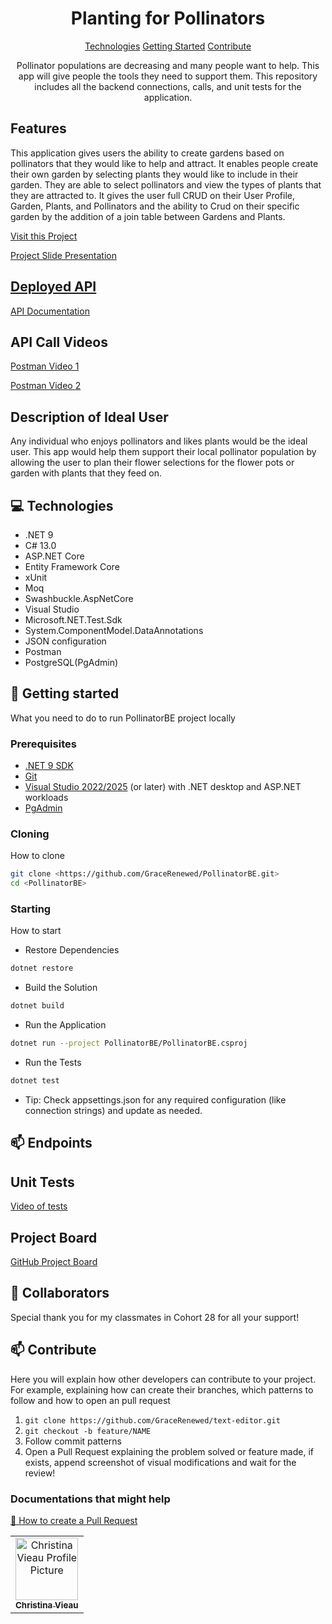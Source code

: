 

<h1 align="center" style="font-weight: bold;">Planting for Pollinators</h1>

<p align="center">
<a href="#tech">Technologies</a>
<a href="#started">Getting Started</a>
<a href="#contribute">Contribute</a> 
</p>


<p align="center">Pollinator populations are decreasing and many people want to help. This app will give people the tools they need to support them. This repository includes all the backend connections, calls, and unit tests for the application.</p>

<h2 id="feature"> Features</h2>  

This application gives users the ability to create gardens based on pollinators that they would like to help and attract. It enables people create their own garden by selecting plants they would like to include in their garden. They are able to select pollinators and view the types of plants that they are attracted to. It gives the user full CRUD on their User Profile, Garden, Plants, and Pollinators and the ability to Crud on their specific garden by the addition of a join table between Gardens and Plants.

<p align="center">
 
<a href="https://github.com/GraceRenewed/PollinatorBE/"> Visit this Project</a>
 
<a href="https://docs.google.com/presentation/d/16FfCE0A8rwL9ZbVFrgeazzTcfgQc6p0My5CoAg6qO0A/edit?usp=sharing"> Project Slide Presentation
</p>

<h2 id="depolyment"> Deployed API </h2>

[API Documentation](https://documenter.getpostman.com/view/36650801/2sB2x3msj5)

<h2 id="apiCalls"> API Call Videos </h2>
 
[Postman Video 1](https://www.loom.com/share/c95f3072f3594491beebc460d4db9477?sid=e704af40-61e8-4a0b-9539-51ac5267649d)

[Postman Video 2](https://www.loom.com/share/8890f5913d3641e19bbc55cd2425ebba?sid=12ae9162-ff7f-437e-8d91-7e7ba144b518)

<h2 id="user"> Description of Ideal User </h2>

Any individual who enjoys pollinators and likes plants would be the ideal user. This app would help them support their local pollinator population by allowing the user to plan their flower selections for the flower pots or garden with plants that they feed on. 

<h2 id="technologies">💻 Technologies</h2>

- .NET 9 
- C# 13.0 
- ASP.NET Core 
- Entity Framework Core 
- xUnit 
- Moq 
- Swashbuckle.AspNetCore 
- Visual Studio 
- Microsoft.NET.Test.Sdk
- System.ComponentModel.DataAnnotations 
- JSON configuration 
- Postman
- PostgreSQL(PgAdmin)

<h2 id="started">🚀 Getting started</h2>

What you need to do to run PollinatorBE project locally

<h3>Prerequisites</h3>


- [.NET 9 SDK](https://dotnet.microsoft.com./en-us/)
- [Git](https://git-scm.com/)
- [Visual Studio 2022/2025](https://visualstudio.microsoft.com/) (or later) with .NET desktop and ASP.NET workloads
- [PgAdmin](https://www.postgresql.org/download/)

<h3>Cloning</h3>

How to clone 

```bash
git clone <https://github.com/GraceRenewed/PollinatorBE.git>
cd <PollinatorBE>
```

<h3>Starting</h3>

How to start 

- Restore Dependencies
```bash
dotnet restore
```
- Build the Solution
```bash
dotnet build
```
- Run the Application 
```bash
dotnet run --project PollinatorBE/PollinatorBE.csproj
```
- Run the Tests
```bash
dotnet test
```
- Tip:
Check appsettings.json for any required configuration (like connection strings) and update as needed.

<h2 id="apiCalls">📫 Endpoints</h2>
 


 <h2 id="unitTest"> Unit Tests</h2>

[Video of tests](https://www.loom.com/share/26787eeada0740898c75a50bed275fae?sid=0c375c07-312d-4397-b9dc-655ac45ed5ee)

<h2 id="projboard"> Project Board</h2>

[GitHub Project Board](https://github.com/users/GraceRenewed/projects/6)

<h2 id="colab">🤝 Collaborators</h2>

<p>Special thank you for my classmates in Cohort 28 for all your support!</p>
<table>
<tr>

<td align="center">
<a href="https://github.com/GraceRenewed">
<img src="https://avatars.githubusercontent.com/u/171828567?v=4" width="100px;" alt="Christina Vieau Profile Picture"/><br>
<sub>
<b>Christina Vieau</b>
</sub>
</a>
</td>

<h2 id="contribute">📫 Contribute</h2>

Here you will explain how other developers can contribute to your project. For example, explaining how can create their branches, which patterns to follow and how to open an pull request

1. `git clone https://github.com/GraceRenewed/text-editor.git`
2. `git checkout -b feature/NAME`
3. Follow commit patterns
4. Open a Pull Request explaining the problem solved or feature made, if exists, append screenshot of visual modifications and wait for the review!

<h3>Documentations that might help</h3>

[📝 How to create a Pull Request](https://www.atlassian.com/br/git/tutorials/making-a-pull-request)

